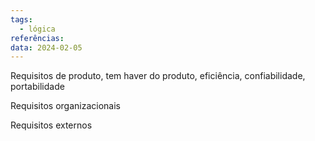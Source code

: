 ```yaml
---
tags:
  - lógica
referências: 
data: 2024-02-05
---
```

Requisitos de produto, tem haver do produto, eficiência, confiabilidade, portabilidade

Requisitos organizacionais

Requisitos externos